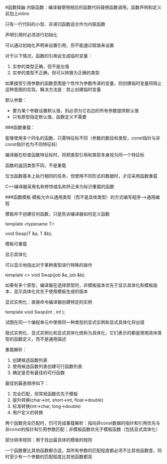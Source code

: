 #函数探幽
内联函数：编译器使用相应的函数代码替换函数调用。函数声明和定义前加上inline

只有一行代码的小型、非递归函数适合作为内联函数

声明引用时必须进行初始化

可以通过初始化声明来设置引用，但不能通过赋值来设置

对于以下情况，函数的引用会生成临时变量：
1. 实参的类型正确，但不是左值
2. 实参的类型不正确，但可以转换为正确的类型

如果接受引用参数的函数意图是个性作为参数传递的变量，则创建临时变量将阻止这种意图的实现，解决方法是：禁止创建临时变量

默认参数：

*	要为某个参数设置默认值，则必须为它右边的所有参数提供默认值
*	只有原型指定默认值，函数定义不需要

###函数重载：

能够使用多个同名的函数，只需特征标不同（参数的数目和类型，const指针与非const指针也为不同特征标）

编译器在检查函数特征标时，将把类型引用和类型本身视为同一个特征标

函数的返回类型不同，不是重载

仅当函数基本上执行相同的任务，但使用不同形式的数据时，才应采用函数重载

C++编译器采用名称修饰或名称矫正来为标识重载的函数

###函数模板
模板允许以通用类型（而不是具体类型）的方式编写程序-->通用编程

模板并不创建任何函数，只是告诉编译器如何定义函数

template \<typename T\>

void Swap(T &a, T &b);

模板可重载

显示具体化

可以显示地指出对于某种类型进行特殊的操作

template <> void Swap<job>(job &a, job &b);

如果有多个原型，编译器在选择原型时，非模板版本优先于显示具体化和模板版本，显示具体化优先于使用模板生成的版本

显式实例化：直接命令编译器创建特定的实例

template void Swap<int>(int , int );

试图在同一个编程单元中使用同一种类型的显式实例和显式具体化将出错

隐式实例化、显式实例化和显式具体化统称为具体化，它们表示的都是使用具体类型的函数定义，而不是通用描述

重载解析：

1. 创建候选函数列表
2. 使用候选函数列表创建可行函数列表
3. 确定是否有最佳的可行函数

最佳到最差顺序如下：

1. 完全匹配，但常规函数优先于模板
2. 提升转换(char->int, short->int, float->double)
3. 标准转换(int->char, long->double)
4. 用户定义的转换

两个函数完全匹配时，仍可完成重载解析：指向非const数据的指针和引用优先与非const的指针和引用参数匹配；非模板函数优先于模板函数（包括显式具体化）

部分排序规则：用于找出最具体的模板的规则

一个函数要比其他函数都合适，其所有参数的匹配程度都必须不比其他函数差，同时至少有一个参数的匹配程度比其他函数都高